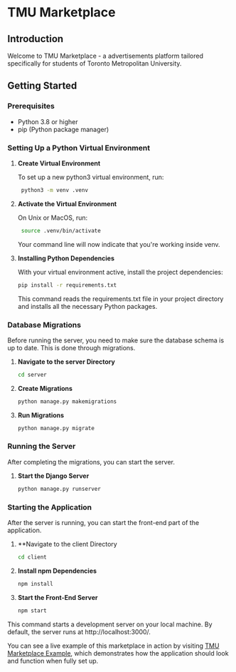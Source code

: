 # TMU Marketplace

## Introduction

Welcome to TMU Marketplace - a advertisements platform tailored specifically for students of Toronto Metropolitan University.

## Getting Started

### Prerequisites

- Python 3.8 or higher
- pip (Python package manager)

### Setting Up a Python Virtual Environment

1. **Create Virtual Environment**

   To set up a new python3 virtual environment, run:

   ```bash
    python3 -m venv .venv
   ```

2. **Activate the Virtual Environment**

   On Unix or MacOS, run:

   ```bash
    source .venv/bin/activate
   ```
    Your command line will now indicate that you're working inside venv.

3. **Installing Python Dependencies**

    With your virtual environment active, install the project dependencies:

    ```bash
    pip install -r requirements.txt
    ```

    This command reads the requirements.txt file in your project directory and installs all the necessary Python packages.

### Database Migrations

Before running the server, you need to make sure the database schema is up to date. This is done through migrations.
   
1. **Navigate to the server Directory**
   ```bash
   cd server
   ```

2. **Create Migrations**
   ```bash
   python manage.py makemigrations
   ```

2. **Run Migrations**
   ```bash
   python manage.py migrate
   ```

### Running the Server

After completing the migrations, you can start the server.

1. **Start the Django Server**
   ```bash
   python manage.py runserver
   ```
### Starting the Application

After the server is running, you can start the front-end part of the application.

1. **Navigate to the client Directory
   ```bash
   cd client
   ```
   
2. **Install npm Dependencies**
   ```bash
   npm install
   ```

2. **Start the Front-End Server**
   ```bash
   npm start
   ```

This command starts a development server on your local machine. By default, the server runs at http://localhost:3000/.

You can see a live example of this marketplace in action by visiting [TMU Marketplace Example](http://143.198.38.214/), which demonstrates how the application should look and function when fully set up.
